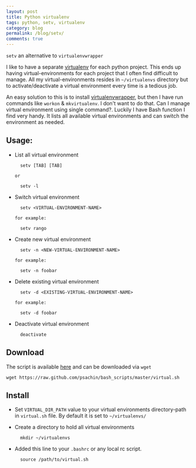 ```yaml
---
layout: post
title: Python virtualenv
tags: python, setv, virtualenv
category: blog
permalink: /blog/setv/
comments: true
---
```


`setv` an alternative to `virtualenvwrapper`

I like to have a separate
[virtualenv](http://www.virtualenv.org/en/latest/) for each python
project. This ends up having virtual-environments for each project
that I often find difficult to manage. All my virtual-environments
resides in `~/virtualenvs` directory but to activate/deactivate a
virtual environment every time is a tedious job.

An easy solution to this is to install
[virtualenvwrapper](http://virtualenvwrapper.readthedocs.org/en/latest/index.html),
but then I have run commands like `workon` & `mkvirtualenv`. I don't
want to do that. Can I manage virtual environment using single
command?. Luckily I have Bash function I find very handy. It lists all
available virtual environments and can switch the environment as
needed.

## Usage:

- List all virtual environment

        setv [TAB] [TAB]

      or

        setv -l

- Switch virtual environment

        setv <VIRTUAL-ENVIRONMENT-NAME>

      for example:

        setv rango

- Create new virtual environment

        setv -n <NEW-VIRTUAL-ENVIRONMENT-NAME>

      for example:

        setv -n foobar

- Delete existing virtual environment

        setv -d <EXISTING-VIRTUAL-ENVIRONMENT-NAME>

      for example:

        setv -d foobar

- Deactivate virtual environment

        deactivate

## Download

The script is available
[here](https://raw.github.com/psachin/bash_scripts/master/virtual.sh)
and can be downloaded via `wget`

    wget https://raw.github.com/psachin/bash_scripts/master/virtual.sh

## Install

- Set `VIRTUAL_DIR_PATH` value to your virtual environments
  directory-path in `virtual.sh` file. By default it is set to
  `~/virtualenvs/`

- Create a directory to hold all virtual environments

        mkdir ~/virtualenvs

- Added this line to your `.bashrc` or any local rc script.

        source /path/to/virtual.sh
